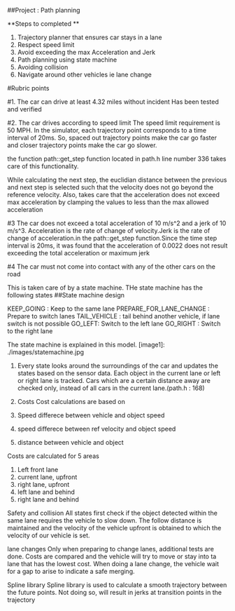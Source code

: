 ##Project : Path planning

**Steps to completed **

1. Trajectory planner that ensures  car stays in a lane
2. Respect speed limit
3. Avoid exceeding the max Acceleration and Jerk
4. Path planning using state machine
4. Avoiding collision
5. Navigate around other vehicles ie lane change


#Rubric points

#1. The car can drive at least 4.32 miles without incident
    Has been tested and verified

#2. The car drives according to speed limit
    The speed limit requirement is 50 MPH. In the simulator, each trajectory
    point corresponds to a time interval of 20ms. So, spaced out trajectory
    points make the car go faster and closer trajectory points make the car
    go slower.

   the function path::get_step function located in path.h line number 336 takes
   care of this functionality.

   While calculating the next step, the euclidian distance between the previous
   and next step is selected such that the velocity does not go beyond the
   reference velocity. Also, takes care that the acceleration does not exceed
   max acceleration by clamping the values to less than the  max allowed acceleration

#3 The car does not exceed a total acceleration of 10 m/s^2 and a jerk of 10 m/s^3.
   Acceleration is the rate of change of velocity.Jerk is the rate of change of
   acceleration.in the path::get_step function.Since the time step interval is 20ms,
   it was found that the acceleration of 0.0022 does not result exceeding the
   total acceleration or maximum jerk


#4 The car must not come into contact with any of the other cars on the road

   This is taken care of by a state machine. THe state machine has the following
   states
##State machine design

 KEEP_GOING : Keep to the same lane
 PREPARE_FOR_LANE_CHANGE : Prepare to switch lanes
 TAIL_VEHICLE : tail behind another vehicle, if lane switch is not possible
 GO_LEFT: Switch to the left lane
 GO_RIGHT : Switch to the right lane

 The state machine is explained in this model.
 [image1]: ./images/statemachine.jpg

1) Every state looks around the surroundings of the car and updates the states based on the sensor data. Each object in the current lane or left or right lane is tracked. Cars which are a certain distance away are checked only, instead of all cars in the current lane.(path.h : 168)

2) Costs
  Cost calculations are based on
  1) Speed differece between vehicle and object speed
  2) speed differece between ref velocity and object speed
  3) distance between vehicle and object

Costs are calculated for 5 areas
1) Left front lane
2) current lane, upfront
3) right lane, upfront
4) left lane and behind
5) right lane and behind

Safety and collision
 All states first check if the object detected within the same lane requires the
 vehicle to slow down. The follow distance is maintained and the velocity of the
 vehicle upfront is obtained to which the velocity of our vehicle  is set.

lane changes
 Only when preparing to change lanes, additional tests are done. Costs are
 compared and the vehicle will try to move or stay into ta lane that has the
 lowest cost. When doing a lane change, the vehicle wait for a gap to arise
 to indicate a safe merging.

 Spline library
 Spline library is used to calculate a smooth trajectory between the future
 points. Not doing so, will result in jerks at transition points in the
 trajectory
